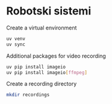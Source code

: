 # Robotski sistemi

Create a virtual environment
```bash
uv venv
uv sync
```

Additional packages for video recording
```bash
uv pip install imageio
uv pip install imageio[ffmpeg]
```

Create a recording directory
```bash
mkdir recordings
```